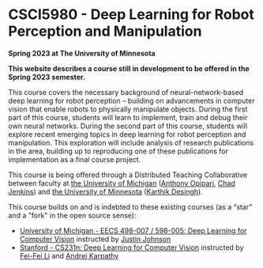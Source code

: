 # CSCI5980 - Deep Learning for Robot Perception and Manipulation

**Spring 2023 at The University of Minnesota**

**This website describes a course still in development to be offered in the Spring 2023 semester.**

This course covers the necessary background of neural-network-based deep learning for robot perception – building on advancements in computer vision that enable robots to physically manipulate objects. During the first part of this course, students will learn to implement, train and debug their own neural networks. During the second part of this course, students will explore recent emerging topics in deep learning for robot perception and manipulation. This exploration will include analysis of research publications in the area, building up to reproducing one of these publications for implementation as a final course project.

This course is being offered through a Distributed Teaching Collaborative between faculty at [the University of Michigan](https://umich.edu/) ([Anthony Opipari](https://topipari.com), [Chad Jenkins](https://ocj.name/)) and [the University of Minnesota](https://twin-cities.umn.edu/) ([Karthik Desingh](https://karthikdesingh.com/)).


This course builds on and is indebted to these existing courses (as a “star” and a "fork" in the open source sense):
- [University of Michigan - EECS 498-007 / 598-005: Deep Learning for Computer Vision](https://web.eecs.umich.edu/~justincj/teaching/eecs498/WI2022/schedule.html) instructed by [Justin Johnson](https://web.eecs.umich.edu/~justincj/)
- [Stanford - CS231n: Deep Learning for Computer Vision](http://cs231n.stanford.edu/index.html) instructed by [Fei-Fei Li](https://profiles.stanford.edu/fei-fei-li) and [Andrej Karpathy](https://karpathy.ai/)

